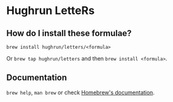 # Hughrun LetteRs

## How do I install these formulae?

`brew install hughrun/letters/<formula>`

Or `brew tap hughrun/letters` and then `brew install <formula>`.

## Documentation

`brew help`, `man brew` or check [Homebrew's documentation](https://docs.brew.sh).
